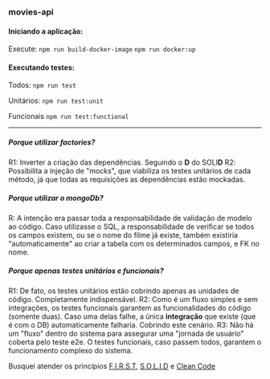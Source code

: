 ### **movies-api**

#### Iniciando a aplicação:
Execute:
`npm run build-docker-image`
`npm run docker:up`

#### Executando testes:
Todos:
`npm run test`

Unitários:
`npm run test:unit`

Funcionais
`npm run test:functional`
_______________________________________________________________

##### **Porque utilizar _factories_?**
R1: Inverter a criação das dependências. Seguindo o **D** do SOLI**D**
R2: Possibilita a injeção de "mocks", que viabiliza os testes unitários de cada método, já que todas as requisições as dependências estão mockadas.

##### **Porque utilizar o mongoDb?**
R: A intenção era passar toda a responsabilidade de validação de modelo ao código. Caso utilizasse o SQL, a responsabilidade de verificar se todos os campos existem, ou se o nome do filme já existe, também existiria "automaticamente" ao criar a tabela com os determinados campos, e FK no nome.

##### **Porque apenas testes unitários e funcionais?**
R1: De fato, os testes unitários estão cobrindo apenas as unidades de código. Completamente indispensável.
R2: Como é um fluxo simples e sem integrações, os testes funcionais garantem as funcionalidades do código (somente duas). Caso uma delas falhe, a única **integração** que existe (que é com o DB) automaticamente falharia. Cobrindo este cenário.
R3: Não há um "fluxo" dentro do sistema para assegurar uma "jornada de usuário" coberta pelo teste e2e. O testes funcionais, caso passem todos, garantem o funcionamento complexo do sistema.


Busquei atender os princípios [F.I.R.S.T](https://medium.com/@tasdikrahman/f-i-r-s-t-principles-of-testing-1a497acda8d6), [S.O.L.I.D](https://pt.wikipedia.org/wiki/SOLID) e [Clean Code](https://medium.com/desenvolvendo-com-paixao/1-clean-code-o-que-%C3%A9-porque-usar-1e4f9f4454c6)